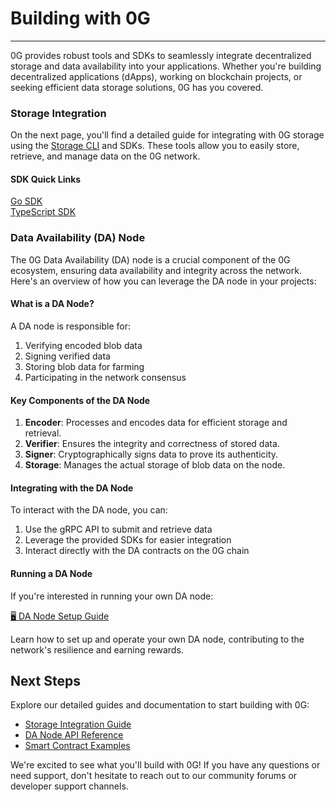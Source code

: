 # Building with 0G
---
0G provides robust tools and SDKs to seamlessly integrate decentralized storage and data availability into your applications. Whether you're building decentralized applications (dApps), working on blockchain projects, or seeking efficient data storage solutions, 0G has you covered.

### Storage Integration

On the next page, you'll find a detailed guide for integrating with 0G storage using the [Storage CLI](build-with-0g/sdk.md) and SDKs. These tools allow you to easily store, retrieve, and manage data on the 0G network.

#### SDK Quick Links
<div class="nodeLinksContainer">
<a href="../build-with-0g/sdk" class="nodeLink">
    <div class="nodeLinkInner">Go SDK</div>
</a>
<a href="../build-with-0g/sdk" class="nodeLink">
    <div class="nodeLinkInner">TypeScript SDK</div>
  </a>
</div>

### Data Availability (DA) Node

The 0G Data Availability (DA) node is a crucial component of the 0G ecosystem, ensuring data availability and integrity across the network. Here's an overview of how you can leverage the DA node in your projects:

#### What is a DA Node?

A DA node is responsible for:

1. Verifying encoded blob data
2. Signing verified data
3. Storing blob data for farming
4. Participating in the network consensus

#### Key Components of the DA Node

1. **Encoder**: Processes and encodes data for efficient storage and retrieval.
2. **Verifier**: Ensures the integrity and correctness of stored data.
3. **Signer**: Cryptographically signs data to prove its authenticity.
4. **Storage**: Manages the actual storage of blob data on the node.

#### Integrating with the DA Node

To interact with the DA node, you can:

1. Use the gRPC API to submit and retrieve data
2. Leverage the provided SDKs for easier integration
3. Interact directly with the DA contracts on the 0G chain

#### Running a DA Node

If you're interested in running your own DA node:

<div>

[🖥️ DA Node Setup Guide](/docs/0g-da)

Learn how to set up and operate your own DA node, contributing to the network's resilience and earning rewards.

</div>

## Next Steps

Explore our detailed guides and documentation to start building with 0G:

- [Storage Integration Guide](build-with-0g/sdk.md)
- [DA Node API Reference](run-a-node/da.md)
- [Smart Contract Examples](run-a-node/testnet-information.md)

We're excited to see what you'll build with 0G! If you have any questions or need support, don't hesitate to reach out to our community forums or developer support channels.